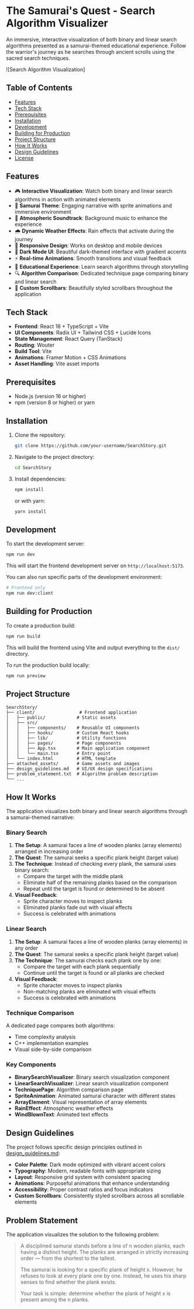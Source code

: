 # The Samurai's Quest - Search Algorithm Visualizer

An immersive, interactive visualization of both binary and linear search algorithms presented as a samurai-themed educational experience. Follow the warrior's journey as he searches through ancient scrolls using the sacred search techniques.

![Search Algorithm Visualization]

## Table of Contents

- [Features](#features)
- [Tech Stack](#tech-stack)
- [Prerequisites](#prerequisites)
- [Installation](#installation)
- [Development](#development)
- [Building for Production](#building-for-production)
- [Project Structure](#project-structure)
- [How It Works](#how-it-works)
- [Design Guidelines](#design-guidelines)
- [License](#license)

## Features

- 🎮 **Interactive Visualization**: Watch both binary and linear search algorithms in action with animated elements
- 🧘 **Samurai Theme**: Engaging narrative with sprite animations and immersive environment
- 🎵 **Atmospheric Soundtrack**: Background music to enhance the experience
- 🌧️ **Dynamic Weather Effects**: Rain effects that activate during the journey
- 📱 **Responsive Design**: Works on desktop and mobile devices
- 🎨 **Dark Mode UI**: Beautiful dark-themed interface with gradient accents
- ⚡ **Real-time Animations**: Smooth transitions and visual feedback
- 🎯 **Educational Experience**: Learn search algorithms through storytelling
- 🔍 **Algorithm Comparison**: Dedicated technique page comparing binary and linear search
- 🎨 **Custom Scrollbars**: Beautifully styled scrollbars throughout the application

## Tech Stack

- **Frontend**: React 18 + TypeScript + Vite
- **UI Components**: Radix UI + Tailwind CSS + Lucide Icons
- **State Management**: React Query (TanStack)
- **Routing**: Wouter
- **Build Tool**: Vite
- **Animations**: Framer Motion + CSS Animations
- **Asset Handling**: Vite asset imports

## Prerequisites

- Node.js (version 16 or higher)
- npm (version 8 or higher) or yarn

## Installation

1. Clone the repository:
   ```bash
   git clone https://github.com/your-username/SearchStory.git
   ```

2. Navigate to the project directory:
   ```bash
   cd SearchStory
   ```

3. Install dependencies:
   ```bash
   npm install
   ```
   or with yarn:
   ```bash
   yarn install
   ```

## Development

To start the development server:

```bash
npm run dev
```

This will start the frontend development server on `http://localhost:5173`.

You can also run specific parts of the development environment:

```bash
# Frontend only
npm run dev:client
```

## Building for Production

To create a production build:

```bash
npm run build
```

This will build the frontend using Vite and output everything to the `dist/` directory.

To run the production build locally:

```bash
npm run preview
```

## Project Structure

```
SearchStory/
├── client/                 # Frontend application
│   ├── public/            # Static assets
│   ├── src/
│   │   ├── components/    # Reusable UI components
│   │   ├── hooks/         # Custom React hooks
│   │   ├── lib/           # Utility functions
│   │   ├── pages/         # Page components
│   │   ├── App.tsx        # Main application component
│   │   └── main.tsx       # Entry point
│   └── index.html         # HTML template
├── attached_assets/       # Game assets and images
├── design_guidelines.md   # UI/UX design specifications
├── problem_statement.txt  # Algorithm problem description
└── ...
```

## How It Works

The application visualizes both binary and linear search algorithms through a samurai-themed narrative:

### Binary Search
1. **The Setup**: A samurai faces a line of wooden planks (array elements) arranged in increasing order
2. **The Quest**: The samurai seeks a specific plank height (target value)
3. **The Technique**: Instead of checking every plank, the samurai uses binary search:
   - Compare the target with the middle plank
   - Eliminate half of the remaining planks based on the comparison
   - Repeat until the target is found or determined to be absent
4. **Visual Feedback**: 
   - Sprite character moves to inspect planks
   - Eliminated planks fade out with visual effects
   - Success is celebrated with animations

### Linear Search
1. **The Setup**: A samurai faces a line of wooden planks (array elements) in any order
2. **The Quest**: The samurai seeks a specific plank height (target value)
3. **The Technique**: The samurai checks each plank one by one:
   - Compare the target with each plank sequentially
   - Continue until the target is found or all planks are checked
4. **Visual Feedback**: 
   - Sprite character moves to inspect planks
   - Non-matching planks are eliminated with visual effects
   - Success is celebrated with animations

### Technique Comparison
A dedicated page compares both algorithms:
- Time complexity analysis
- C++ implementation examples
- Visual side-by-side comparison

### Key Components

- **BinarySearchVisualizer**: Binary search visualization component
- **LinearSearchVisualizer**: Linear search visualization component
- **TechniquePage**: Algorithm comparison page
- **SpriteAnimation**: Animated samurai character with different states
- **ArrayElement**: Visual representation of array elements
- **RainEffect**: Atmospheric weather effects
- **WindBlownText**: Animated text effects

## Design Guidelines

The project follows specific design principles outlined in [design_guidelines.md](design_guidelines.md):

- **Color Palette**: Dark mode optimized with vibrant accent colors
- **Typography**: Modern, readable fonts with appropriate sizing
- **Layout**: Responsive grid system with consistent spacing
- **Animations**: Purposeful animations that enhance understanding
- **Accessibility**: Proper contrast ratios and focus indicators
- **Custom Scrollbars**: Consistently styled scrollbars across all scrollable elements

## Problem Statement

The application visualizes the solution to the following problem:

> A disciplined samurai stands before a line of n wooden planks, each having a distinct height. The planks are arranged in strictly increasing order — from the shortest to the tallest.
> 
> The samurai is looking for a specific plank of height x. However, he refuses to look at every plank one by one. Instead, he uses his sharp senses to find whether the plank exists.
> 
> Your task is simple: determine whether the plank of height x is present among the n planks.